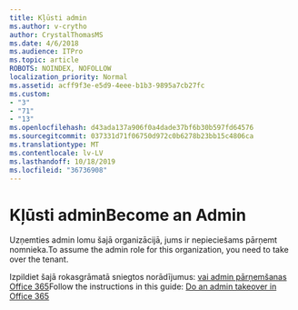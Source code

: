 ```yaml
---
title: Kļūsti admin
ms.author: v-crytho
author: CrystalThomasMS
ms.date: 4/6/2018
ms.audience: ITPro
ms.topic: article
ROBOTS: NOINDEX, NOFOLLOW
localization_priority: Normal
ms.assetid: acff9f3e-e5d9-4eee-b1b3-9895a7cb27fc
ms.custom:
- "3"
- "71"
- "13"
ms.openlocfilehash: d43ada137a906f0a4dade37bf6b30b597fd64576
ms.sourcegitcommit: 037331d71f06750d972c0b6278b23bb15c4806ca
ms.translationtype: MT
ms.contentlocale: lv-LV
ms.lasthandoff: 10/18/2019
ms.locfileid: "36736908"
---
```

# <a name="become-an-admin"></a><span data-ttu-id="632a2-102">Kļūsti admin</span><span class="sxs-lookup"><span data-stu-id="632a2-102">Become an Admin</span></span>

<span data-ttu-id="632a2-103">Uzņemties admin lomu šajā organizācijā, jums ir nepieciešams pārņemt nomnieka.</span><span class="sxs-lookup"><span data-stu-id="632a2-103">To assume the admin role for this organization, you need to take over the tenant.</span></span>
  
<span data-ttu-id="632a2-104">Izpildiet šajā rokasgrāmatā sniegtos norādījumus: [vai admin pārņemšanas Office 365](https://docs.microsoft.com/office365/admin/misc/become-the-admin)</span><span class="sxs-lookup"><span data-stu-id="632a2-104">Follow the instructions in this guide: [Do an admin takeover in Office 365](https://docs.microsoft.com/office365/admin/misc/become-the-admin)</span></span>